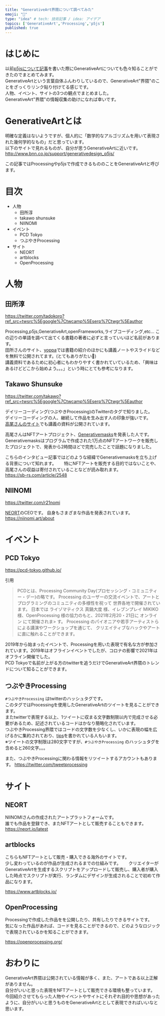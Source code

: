 ```yaml
---
title: "GenerativeArt界隈について調べてみた"
emoji: "🦆"
type: "idea" # tech: 技術記事 / idea: アイデア
topics: ['GenerativeArt','Processing','p5js']
published: true
---
```


# はじめに
以前[p5jsについて記事](https://zenn.dev/ymmt1089/articles/20220513_next_p5)を書いた際にGenerativeArtについても色々知ることができたのでまとめてみます。  
GenerativeArtという言葉自体ふんわりしているので、GenerativeArt"界隈"のことをざっくりリンク貼り付けてる感じです。  
人物、イベント、サイトの3つの観点でまとめました。  
GenerativeArt"界隈"の情報収集の助けになれば幸いです。  

# GenerativeArtとは
明確な定義はないようですが、個人的に「数学的なアルゴリズムを用いて表現された幾何学的なもの」だと思っています。  
以下のサイトで見れるものが、自分が思うGenerativeArtに近いです。  
http://www.bnn.co.jp/support/generativedesign_p5js/

この記事ではProcessingやp5jsで作成できるもののことをGenerativeArtと呼びます。  

# 目次
* 人物
  * 田所淳
  * takawo shunsuke
  * NIINOMI
* イベント
  * PCD Tokyo
  * つぶやきProcessing
* サイト
  * NEORT
  * artblocks
  * OpenProcessing


# 人物
## 田所淳
https://twitter.com/tadokoro?ref_src=twsrc%5Egoogle%7Ctwcamp%5Eserp%7Ctwgr%5Eauthor

Processing,p5js,GenerativeArt,openFrameworks,ライブコーディング,etc... この辺りの単語を調べて出てくる書籍の著者に必ずと言っていいほど名前があります。  
田所さんのサイト、[yoppa](https://yoppa.org/)では書籍の紹介のほかにも講義ノートやスライドなどを無料で公開されてます。(とてもありがたい🙏)  
講義資料であるために初心者にもわかりやすく書かれていているため、「興味はあるけどどこから始めよう。。。」という時にとても参考になります。  

## Takawo Shunsuke
https://twitter.com/takawo?ref_src=twsrc%5Egoogle%7Ctwcamp%5Eserp%7Ctwgr%5Eauthor

デイリーコーディング(つぶやきProcessing)のTwitterのタグで知りました。  
デイリーコーディングの人、継続して作品を生み出す人の印象が強いです。  
[高尾さんのサイト](https://cenkhor.org/)でも講義の資料が公開されています。  

高尾さんはNFTアートプロジェクト、[Generativemasks](https://generativemasks.io/)を発表した人です。  
Generativemasksはプログラムで作成された1万点のNFTアートワークを販売したプロジェクトで、発表から2時間ほどで完売したことで話題になりました。  

こちらのインタビュー記事ではどのような経緯でGenerativemasksを立ち上げる背景について知れます。　　
特にNFTアートを販売する目的ではないことや、高尾さんの収益は寄付されていることなどが読み取れます。  
https://sb-rs.com/article/2548

## NIINOMI
https://twitter.com/r21nomi

[NEORT](https://neort.io/popular)のCEOです。
自身もさまざまな作品を発表されています。
https://niinomi.art/about


# イベント
## PCD Tokyo
https://pcd-tokyo.github.io/

引用
> PCDとは、Processing Community Day(プロセッシング・コミュニティー・デー)の略です。
> Processing のユーザーの交流イベントで、アートとプログラミングのコミュニティの多様性を祝って 世界各地で開催されています。
> 日本では ライゾマティクス 真鍋大度 様、イレブンプレイ MIKIKO 様、OpenProcessing 様の協力のもと、2021年2月20・21日に オンライン にて開催されま> す。
> Processing のパイオニアや若手アーティストらによる講演やワークショップを通じて、
> クリエイティブなハックやアートに直に触れることができます。

2019年から始まったイベントで、Processingを用いた表現で有名な方が参加されています。2019年はオフラインイベントでしたが、コロナの影響で2021年はオフライン開催でした。  
PCD Tokyoで名前が上がる方のtwitterを追うだけでGenerativeArt界隈のトレンドについて知ることができます。

## つぶやきProcessing
`#つぶやきProcessing` はtwitterのハッシュタグです。  
このタグではProcessingを使用したGenerativeArtのツイートを見ることができます。  
またtwitterで表現する以上、1ツイートに収まる文字数制限以内で完成させる必要があるため、記述されているコードはかなり簡略化されています。  
つぶやきProcessing界隈ではコードの文字数を少なくし、いかに表現の幅を広げるかに集約されており、[tips](https://note.com/aq_kani/n/nc25b1f26ba7d)を書かれている人もいます。  
※ツイートの文字制限は280文字ですが、`#つぶやきProcessing` のハッシュタグを含めると260文字。。。

また、つぶやきProcessingに関わる情報をリツイートするアカウントもあります。
https://twitter.com/tweetprocessing

# サイト
## NEORT
NIINOMIさんの作成されたアートプラットフォームです。  
誰でも作品を登録でき、またNFTアートとして販売することもできます。
https://neort.io/latest

## artblocks
こちらもNFTアートとして販売・購入できる海外のサイトです。  
少し変わっているのが作品が生成されるまでの仕組みです。　　
クリエイターがGenerativeArtを生成するスクリプトをアップロードして販売し、購入者が購入した時点でスクリプトが実行、ランダムにデザインが生成されることで初めて作品になります。  

https://www.artblocks.io/

## OpenProcessing
Processingで作成した作品をを公開したり、共有したりできるサイトです。  
気になった作品があれば、コードを見ることができるので、どのようなロジックで表現されているかを知ることができます。  

https://openprocessing.org/

# おわりに
GenerativeArt界隈は公開されている情報が多く、また、アートである以上正解がありません。  
自分がいいと思った表現をNFTアートとして販売できる環境も整っています。  
今回紹介させてもらった人物やイベントやサイトにそれぞれ目的や思想があったように、自分がいいと思うものをGenerativeArtととして表現できればいいなと思います。
